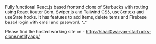 Fully functional React.js based frontend clone of Starbucks with routing using React Router Dom, Swiper.js and Tailwind CSS, useContext and useState hooks. It has features to add items, delete items and Firebase based login with email and password. ^_^


Please find the hosted working site on - https://shad0waryan-starbucks-clone.netlify.app/
